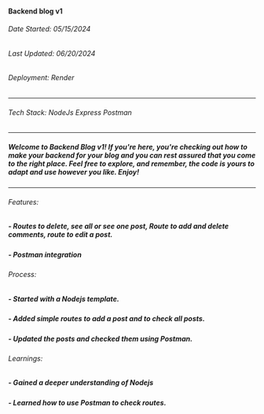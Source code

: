 #### Backend blog v1

###### Date Started: 05/15/2024

###### Last Updated: 06/20/2024

###### Deployment: Render

---

###### Tech Stack: NodeJs Express Postman

---

##### Welcome to Backend Blog v1! If you're here, you're checking out how to make your backend for your blog and you can rest assured that you come to the right place. Feel free to explore, and remember, the code is yours to adapt and use however you like. Enjoy!

---

###### Features:

##### - Routes to delete, see all or see one post, Route to add and delete comments, route to edit a post.

##### - Postman integration

###### Process:

##### - Started with a Nodejs template.

##### - Added simple routes to add a post and to check all posts.

##### - Updated the posts and checked them using Postman.


###### Learnings:

##### - Gained a deeper understanding of Nodejs

##### - Learned how to use Postman to check routes.


